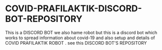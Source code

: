 # COVID-PRAFILAKTIK-DISCORD-BOT-REPOSITORY
This is a DISCORD BOT we also hame robot but this is a discord bot which works to spread information about covid-19 and also setup and details of COVID PRAFILAKTIK ROBOT . see this DISCORD BOT'S REPOSITORY
